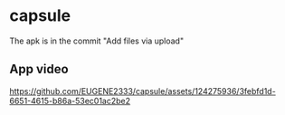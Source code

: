 # capsule
The apk is in the commit "Add files via upload"
## App video

https://github.com/EUGENE2333/capsule/assets/124275936/3febfd1d-6651-4615-b86a-53ec01ac2be2

